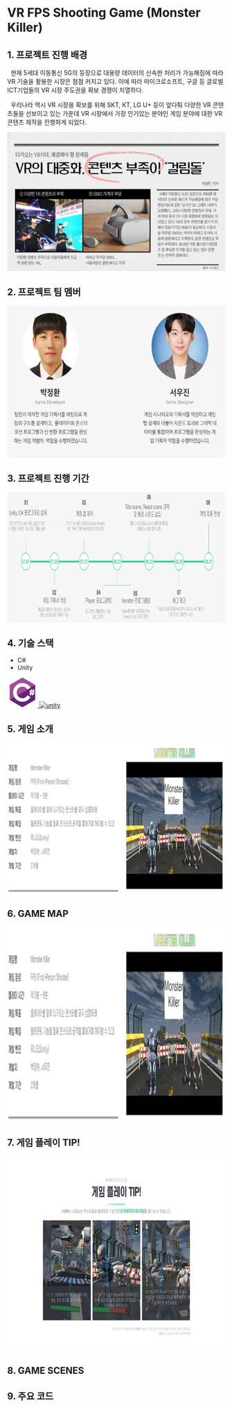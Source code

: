 # VR FPS Shooting Game (Monster Killer)



## 1. 프로젝트 진행 배경

&nbsp;&nbsp;현재 5세대 이동통신 5G의 등장으로 대용량 데이터의 신속한 처리가 가능해짐에 따라 VR 기술을 활용한 시장은 점점 커지고 있다. 이에 따라 마이크로소프트, 구글 등 글로벌 ICT기업들의 VR 시장 주도권을 확보 경쟁이 치열하다. 

&nbsp;&nbsp;우리나라 역시 VR 시장을 확보를 위해 SKT, KT,  LG U+ 등이 앞다퉈 다양한 VR 콘텐츠들을 선보이고 있는 가운데 VR 시장에서 가장 인기있는 분야인 게임 분야에 대한 VR 콘텐츠 제작을 진행하게 되었다.

<img src="/images/news.png" width="600" height="320" />



## 2. 프로젝트 팀 멤버

<img src="/images/members.png" width="600" height="350" />



## 3. 프로젝트 진행 기간

<img src="/images/progress.png" width="800" height="300" />



## 4. 기술 스택

- C#
- Unity

<p align="left"> 
    <a href="https://www.w3schools.com/cs/" target="_blank"> 
        <img src="https://raw.githubusercontent.com/devicons/devicon/master/icons/csharp/csharp-original.svg" alt="csharp" width="70" height="70"/> 
    </a> 
    <a href="https://unity.com/" target="_blank"> 
        <img src="https://www.vectorlogo.zone/logos/unity3d/unity3d-icon.svg" alt="unity" width="70" height="70"/> 
    </a> 
</p>



## 5. 게임 소개

<img src="/images/intro.png" width="800" height="350" />



## 6. GAME MAP

<img src="/images/intro.png" width="800" height="450" />



## 7. 게임 플레이 TIP!

<img src="/images/tip.png" width="800" height="450" />



## 8. GAME SCENES



## 9. 주요 코드

